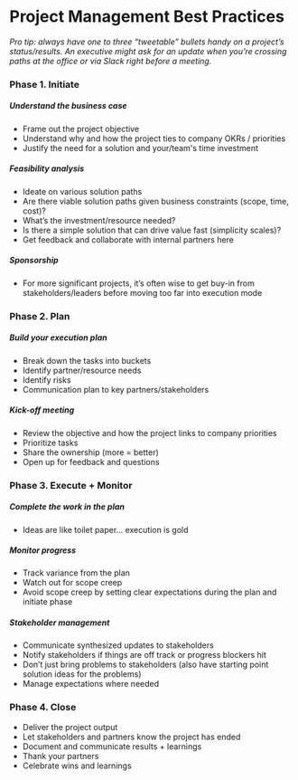 # Project Management Best Practices

*Pro tip: always have one to three “tweetable” bullets handy on a project’s status/results. An executive might ask for an update when you’re crossing paths at the office or via Slack right before a meeting.* 

### Phase 1. Initiate
##### Understand the business case
- Frame out the project objective
- Understand why and how the project ties to company OKRs / priorities
- Justify the need for a solution and your/team's time investment
 
##### Feasibility analysis
- Ideate on various solution paths
- Are there viable solution paths given business constraints (scope, time, cost)?
- What’s the investment/resource needed?
- Is there a simple solution that can drive value fast (simplicity scales)? 
- Get feedback and collaborate with internal partners here

##### Sponsorship
- For more significant projects, it’s often wise to get buy-in from stakeholders/leaders before moving too far into execution mode

### Phase 2. Plan
##### Build your execution plan
- Break down the tasks into buckets
- Identify partner/resource needs
- Identify risks
- Communication plan to key partners/stakeholders

##### Kick-off meeting
- Review the objective and how the project links to company priorities
- Prioritize tasks
- Share the ownership (more = better)
- Open up for feedback and questions

### Phase 3. Execute + Monitor 
##### Complete the work in the plan
- Ideas are like toilet paper... execution is gold

##### Monitor progress
- Track variance from the plan
- Watch out for scope creep
- Avoid scope creep by setting clear expectations during the plan and initiate phase

##### Stakeholder management
- Communicate synthesized updates to stakeholders
- Notify stakeholders if things are off track or progress blockers hit
- Don’t just bring problems to stakeholders (also have starting point solution ideas for the problems)
- Manage expectations where needed

### Phase 4. Close
- Deliver the project output
- Let stakeholders and partners know the project has ended
- Document and communicate results + learnings
- Thank your partners
- Celebrate wins and learnings

